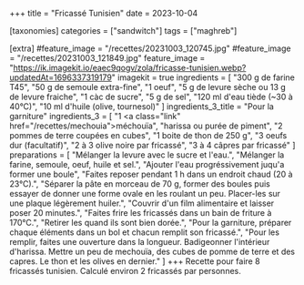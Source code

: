 +++
title = "Fricassé Tunisien"
date = 2023-10-04

[taxonomies]
categories = ["sandwitch"]
tags = ["maghreb"]

[extra]
#feature_image = "/recettes/20231003_120745.jpg"
#feature_image = "/recettes/20231003_121849.jpg"
feature_image = "https://ik.imagekit.io/eaec9qogv/zola/fricasse-tunisien.webp?updatedAt=1696337319179"
imagekit = true
ingredients = [
  "300 g de farine T45",
  "50 g de semoule extra-fine",
  "1 oeuf",
  "5 g de levure sèche ou 13 g de levure fraiche",
  "1 càc de sucre",
  "5 g de sel",
  "120 ml d'eau tiède (~30 à 40°C)",
  "10 ml d'huile (olive, tournesol)"
]
ingredients_3_title = "Pour la garniture"
ingredients_3 = [
  "1 <a class=\"link\" href=\"/recettes/mechouia\">méchouïa</a>",
  "harissa ou purée de piment",
  "2 pommes de terre coupées en cubes",
  "1 boite de thon de 250 g",
  "3 oeufs dur (facultatif)",
  "2 à 3 olive noire par fricassé",
  "3 à 4 câpres par fricassé"
]
preparations = [
  "Mélanger la levure avec le sucre et l'eau.",
  "Mélanger la farine, semoule, oeuf, huile et sel.",
  "Ajouter l'eau progréssivement juqu'a former une boule",
  "Faites reposer pendant 1 h dans un endroit chaud (20 à 23°C).",
  "Séparer la pâte en morceau de 70 g, former des boules puis essayer de donner une forme ovale en les roulant un peu. Placer-les sur une plaque légèrement huiler.",
  "Couvrir d'un film alimentaire et laisser poser 20 minutes.",
  "Faites frire les fricassés dans un bain de friture à 170°C.",
  "Retirer les quand ils sont bien dorée.",
  "Pour la garniture, préparer chaque éléments dans un bol et chacun remplit son fricassé.",
  "Pour les remplir, faites une ouverture dans la longueur. Badigeonner l'intérieur d'harissa. Mettre un peu de mechouïa, des cubes de pomme de terre et des capres. Le thon et les olives en dernier."
]
+++
Recette pour faire 8 fricassés tunisien. Calculé environ 2 fricassés par personnes.
